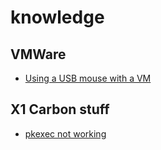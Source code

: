 # knowledge


## VMWare
- [Using a USB mouse with a VM](http://forum.yubico.com/viewtopic.php?t=1774&p=6987)

## X1 Carbon stuff
- [pkexec not working](https://qiita.com/cielavenir/items/bad3a62583acc088be9e)
